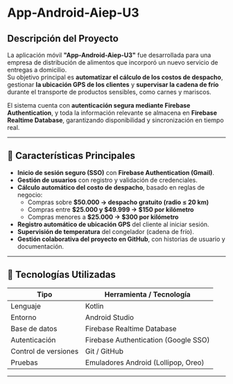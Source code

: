 # App-Android-Aiep-U3

## Descripción del Proyecto

La aplicación móvil **"App-Android-Aiep-U3"** fue desarrollada para una empresa de distribución de alimentos que incorporó un nuevo servicio de entregas a domicilio.  
Su objetivo principal es **automatizar el cálculo de los costos de despacho**, gestionar **la ubicación GPS de los clientes** y **supervisar la cadena de frío** durante el transporte de productos sensibles, como carnes y mariscos.  

El sistema cuenta con **autenticación segura mediante Firebase Authentication**, y toda la información relevante se almacena en **Firebase Realtime Database**, garantizando disponibilidad y sincronización en tiempo real.  

---

## 🚀 Características Principales

- **Inicio de sesión seguro (SSO)** con **Firebase Authentication (Gmail)**.  
- **Gestión de usuarios** con registro y validación de credenciales.  
- **Cálculo automático del costo de despacho**, basado en reglas de negocio:
  - Compras sobre **$50.000 → despacho gratuito (radio ≤ 20 km)**  
  - Compras entre **$25.000 y $49.999 → $150 por kilómetro**  
  - Compras menores a **$25.000 → $300 por kilómetro**
- **Registro automático de ubicación GPS** del cliente al iniciar sesión.  
- **Supervisión de temperatura** del congelador (cadena de frío).  
- **Gestión colaborativa del proyecto en GitHub**, con historias de usuario y documentación.  

---

## 🧠 Tecnologías Utilizadas

| Tipo | Herramienta / Tecnología |
|------|---------------------------|
| Lenguaje | Kotlin |
| Entorno | Android Studio |
| Base de datos | Firebase Realtime Database |
| Autenticación | Firebase Authentication (Google SSO) |
| Control de versiones | Git / GitHub |
| Pruebas | Emuladores Android (Lollipop, Oreo) |

---
